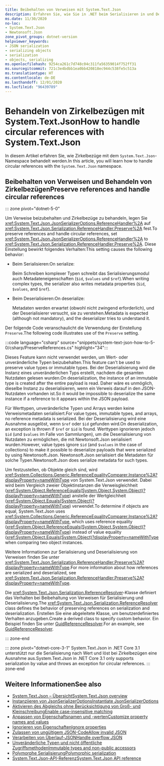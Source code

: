 ```yaml
---
title: Beibehalten von Verweisen mit System.Text.Json
description: Erfahren Sie, wie Sie in .NET beim Serialisieren in und Deserialisieren aus JSON Verweise beibehalten und Zirkelbezüge behandeln.
ms.date: 11/30/2020
no-loc:
- System.Text.Json
- Newtonsoft.Json
zone_pivot_groups: dotnet-version
helpviewer_keywords:
- JSON serialization
- serializing objects
- serialization
- objects, serializing
ms.openlocfilehash: 9254ca261c7d748c04c311fa56359014f752ff31
ms.sourcegitcommit: 721c3e4bdbb1ea0bb420818ec944c538fe5c513a
ms.translationtype: HT
ms.contentlocale: de-DE
ms.lasthandoff: 12/01/2020
ms.locfileid: "96439789"
---
```

# <a name="how-to-handle-circular-references-with-no-locsystemtextjson"></a><span data-ttu-id="24bb2-103">Behandeln von Zirkelbezügen mit System.Text.Json</span><span class="sxs-lookup"><span data-stu-id="24bb2-103">How to handle circular references with System.Text.Json</span></span>

<span data-ttu-id="24bb2-104">In diesem Artikel erfahren Sie, wie Zirkelbezüge mit dem `System.Text.Json`-Namespace behandelt werden.</span><span class="sxs-lookup"><span data-stu-id="24bb2-104">In this article, you will learn how to handle circular references with the `System.Text.Json` namespace.</span></span>

## <a name="preserve-references-and-handle-circular-references"></a><span data-ttu-id="24bb2-105">Beibehalten von Verweisen und Behandeln von Zirkelbezügen</span><span class="sxs-lookup"><span data-stu-id="24bb2-105">Preserve references and handle circular references</span></span>

::: zone pivot="dotnet-5-0"

<span data-ttu-id="24bb2-106">Um Verweise beizubehalten und Zirkelbezüge zu behandeln, legen Sie <xref:System.Text.Json.JsonSerializerOptions.ReferenceHandler%2A> auf <xref:System.Text.Json.Serialization.ReferenceHandler.Preserve%2A> fest.</span><span class="sxs-lookup"><span data-stu-id="24bb2-106">To preserve references and handle circular references, set <xref:System.Text.Json.JsonSerializerOptions.ReferenceHandler%2A> to <xref:System.Text.Json.Serialization.ReferenceHandler.Preserve%2A>.</span></span> <span data-ttu-id="24bb2-107">Diese Einstellung bewirkt folgendes Verhalten:</span><span class="sxs-lookup"><span data-stu-id="24bb2-107">This setting causes the following behavior:</span></span>

* <span data-ttu-id="24bb2-108">Beim Serialisieren:</span><span class="sxs-lookup"><span data-stu-id="24bb2-108">On serialize:</span></span>

  <span data-ttu-id="24bb2-109">Beim Schreiben komplexer Typen schreibt das Serialisierungsmodul auch Metadateneigenschaften (`$id`, `$values` und `$ref`).</span><span class="sxs-lookup"><span data-stu-id="24bb2-109">When writing complex types, the serializer also writes metadata properties (`$id`, `$values`, and `$ref`).</span></span>

* <span data-ttu-id="24bb2-110">Beim Deserialisieren:</span><span class="sxs-lookup"><span data-stu-id="24bb2-110">On deserialize:</span></span>

  <span data-ttu-id="24bb2-111">Metadaten werden erwartet (obwohl nicht zwingend erforderlich), und der Deserialisierer versucht, sie zu verstehen.</span><span class="sxs-lookup"><span data-stu-id="24bb2-111">Metadata is expected (although not mandatory), and the deserializer tries to understand it.</span></span>

<span data-ttu-id="24bb2-112">Der folgende Code veranschaulicht die Verwendung der Einstellung `Preserve`.</span><span class="sxs-lookup"><span data-stu-id="24bb2-112">The following code illustrates use of the `Preserve` setting.</span></span>

:::code language="csharp" source="snippets/system-text-json-how-to-5-0/csharp/PreserveReferences.cs" highlight="34":::

<span data-ttu-id="24bb2-113">Dieses Feature kann nicht verwendet werden, um Wert- oder unveränderliche Typen beizubehalten.</span><span class="sxs-lookup"><span data-stu-id="24bb2-113">This feature can't be used to preserve value types or immutable types.</span></span> <span data-ttu-id="24bb2-114">Bei der Deserialisierung wird die Instanz eines unveränderlichen Typs erstellt, nachdem die gesamten Nutzdaten gelesen wurden.</span><span class="sxs-lookup"><span data-stu-id="24bb2-114">On deserialization, the instance of an immutable type is created after the entire payload is read.</span></span> <span data-ttu-id="24bb2-115">Daher wäre es unmöglich, dieselbe Instanz zu deserialisieren, wenn ein Verweis darauf in den JSON-Nutzdaten vorhanden ist.</span><span class="sxs-lookup"><span data-stu-id="24bb2-115">So it would be impossible to deserialize the same instance if a reference to it appears within the JSON payload.</span></span>

<span data-ttu-id="24bb2-116">Für Werttypen, unveränderliche Typen und Arrays werden keine Verweismetadaten serialisiert.</span><span class="sxs-lookup"><span data-stu-id="24bb2-116">For value types, immutable types, and arrays, no reference metadata is serialized.</span></span> <span data-ttu-id="24bb2-117">Bei der Deserialisierung wird eine Ausnahme ausgelöst, wenn `$ref` oder `$id` gefunden wird.</span><span class="sxs-lookup"><span data-stu-id="24bb2-117">On deserialization, an exception is thrown if `$ref` or `$id` is found.</span></span> <span data-ttu-id="24bb2-118">Werttypen ignorieren jedoch `$id` (und `$values` im Falle von Sammlungen), um die Deserialisierung von Nutzdaten zu ermöglichen, die mit Newtonsoft.Json serialisiert wurden.</span><span class="sxs-lookup"><span data-stu-id="24bb2-118">However, value types ignore `$id` (and `$values` in the case of collections) to make it possible to deserialize payloads that were serialized by using Newtonsoft.Json.</span></span>  <span data-ttu-id="24bb2-119">Newtonsoft.Json serialisiert die Metadaten für solche Typen.</span><span class="sxs-lookup"><span data-stu-id="24bb2-119">Newtonsoft.Json does serialize metadata for such types.</span></span>

<span data-ttu-id="24bb2-120">Um festzustellen, ob Objekte gleich sind, wird <xref:System.Collections.Generic.ReferenceEqualityComparer.Instance%2A?displayProperty=nameWithType> von System.Text.Json verwendet. Dabei wird beim Vergleich zweier Objektinstanzen die Verweisgleichheit (<xref:System.Object.ReferenceEquals(System.Object,System.Object)?displayProperty=nameWithType>) anstelle der Wertgleichheit (<xref:System.Object.Equals(System.Object)?displayProperty=nameWithType>) verwendet.</span><span class="sxs-lookup"><span data-stu-id="24bb2-120">To determine if objects are equal, System.Text.Json uses <xref:System.Collections.Generic.ReferenceEqualityComparer.Instance%2A?displayProperty=nameWithType>, which uses reference equality (<xref:System.Object.ReferenceEquals(System.Object,System.Object)?displayProperty=nameWithType>) instead of value equality (<xref:System.Object.Equals(System.Object)?displayProperty=nameWithType> when comparing two object instances.</span></span>

<span data-ttu-id="24bb2-121">Weitere Informationen zur Serialisierung und Deserialisierung von Verweisen finden Sie unter <xref:System.Text.Json.Serialization.ReferenceHandler.Preserve%2A?displayProperty=nameWithType>.</span><span class="sxs-lookup"><span data-stu-id="24bb2-121">For more information about how references are serialized and deserialized, see <xref:System.Text.Json.Serialization.ReferenceHandler.Preserve%2A?displayProperty=nameWithType>.</span></span>

<span data-ttu-id="24bb2-122">Die <xref:System.Text.Json.Serialization.ReferenceResolver>-Klasse definiert das Verhalten bei Beibehaltung von Verweisen für Serialisierung und Deserialisierung.</span><span class="sxs-lookup"><span data-stu-id="24bb2-122">The <xref:System.Text.Json.Serialization.ReferenceResolver> class defines the behavior of preserving references on serialization and deserialization.</span></span> <span data-ttu-id="24bb2-123">Erstellen Sie eine abgeleitete Klasse, um benutzerdefiniertes Verhalten anzugeben.</span><span class="sxs-lookup"><span data-stu-id="24bb2-123">Create a derived class to specify custom behavior.</span></span> <span data-ttu-id="24bb2-124">Ein Beispiel finden Sie unter [GuidReferenceResolver](https://github.com/dotnet/docs/blob/9d5e88edbd7f12be463775ffebbf07ac8415fe18/docs/standard/serialization/snippets/system-text-json-how-to-5-0/csharp/GuidReferenceResolverExample.cs).</span><span class="sxs-lookup"><span data-stu-id="24bb2-124">For an example, see [GuidReferenceResolver](https://github.com/dotnet/docs/blob/9d5e88edbd7f12be463775ffebbf07ac8415fe18/docs/standard/serialization/snippets/system-text-json-how-to-5-0/csharp/GuidReferenceResolverExample.cs).</span></span>

::: zone-end

::: zone pivot="dotnet-core-3-1"
<span data-ttu-id="24bb2-125">System.Text.Json in .NET Core 3.1 unterstützt nur die Serialisierung nach Wert und löst bei Zirkelbezügen eine Ausnahme aus.</span><span class="sxs-lookup"><span data-stu-id="24bb2-125">System.Text.Json in .NET Core 3.1 only supports serialization by value and throws an exception for circular references.</span></span>
::: zone-end

## <a name="see-also"></a><span data-ttu-id="24bb2-126">Weitere Informationen</span><span class="sxs-lookup"><span data-stu-id="24bb2-126">See also</span></span>

* [<span data-ttu-id="24bb2-127">System.Text.Json – Übersicht</span><span class="sxs-lookup"><span data-stu-id="24bb2-127">System.Text.Json overview</span></span>](system-text-json-overview.md)
* [<span data-ttu-id="24bb2-128">Instanziieren von JsonSerializerOptions</span><span class="sxs-lookup"><span data-stu-id="24bb2-128">Instantiate JsonSerializerOptions</span></span>](system-text-json-configure-options.md)
* [<span data-ttu-id="24bb2-129">Aktivieren des Abgleichs ohne Berücksichtigung von Groß- und Kleinschreibung</span><span class="sxs-lookup"><span data-stu-id="24bb2-129">Enable case-insensitive matching</span></span>](system-text-json-character-casing.md)
* [<span data-ttu-id="24bb2-130">Anpassen von Eigenschaftsnamen und -werten</span><span class="sxs-lookup"><span data-stu-id="24bb2-130">Customize property names and values</span></span>](system-text-json-customize-properties.md)
* [<span data-ttu-id="24bb2-131">Ignorieren von Eigenschaften</span><span class="sxs-lookup"><span data-stu-id="24bb2-131">Ignore properties</span></span>](system-text-json-ignore-properties.md)
* [<span data-ttu-id="24bb2-132">Zulassen von ungültigem JSON-Code</span><span class="sxs-lookup"><span data-stu-id="24bb2-132">Allow invalid JSON</span></span>](system-text-json-invalid-json.md)
* [<span data-ttu-id="24bb2-133">Verarbeiten von Überlauf-JSON</span><span class="sxs-lookup"><span data-stu-id="24bb2-133">Handle overflow JSON</span></span>](system-text-json-handle-overflow.md)
* [<span data-ttu-id="24bb2-134">Unveränderliche Typen und nicht öffentliche Zugriffsmethoden</span><span class="sxs-lookup"><span data-stu-id="24bb2-134">Immutable types and non-public accessors</span></span>](system-text-json-immutability.md)
* [<span data-ttu-id="24bb2-135">Polymorphe Serialisierung</span><span class="sxs-lookup"><span data-stu-id="24bb2-135">Polymorphic serialization</span></span>](system-text-json-polymorphism.md)
* <span data-ttu-id="24bb2-136">[System.Text.Json-API-Referenz](xref:System.Text.Json)</span><span class="sxs-lookup"><span data-stu-id="24bb2-136">[System.Text.Json API reference](xref:System.Text.Json)</span></span>
